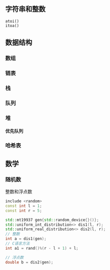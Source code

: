 ## 字符串和整数
```
atoi()
itoa()

```

## 数据结构

### 数组
### 链表
### 栈
### 队列
### 堆
#### 优先队列
### 哈希表


## 数学
### 随机数

整数和浮点数
```cpp
include <random>
const int l = 1;
const int r = 5;

std::mt19937 gen{std::random_device{}()};
std::uniform_int_distribution<> dis1(l, r);
std::uniform_real_distribution<> dis2(l, r);
// 整数
int a = dis1(gen);
// C语言方法
int a1 = rand()%(r - l + 1) + l;

// 浮点数
double b = dis2(gen);
```
